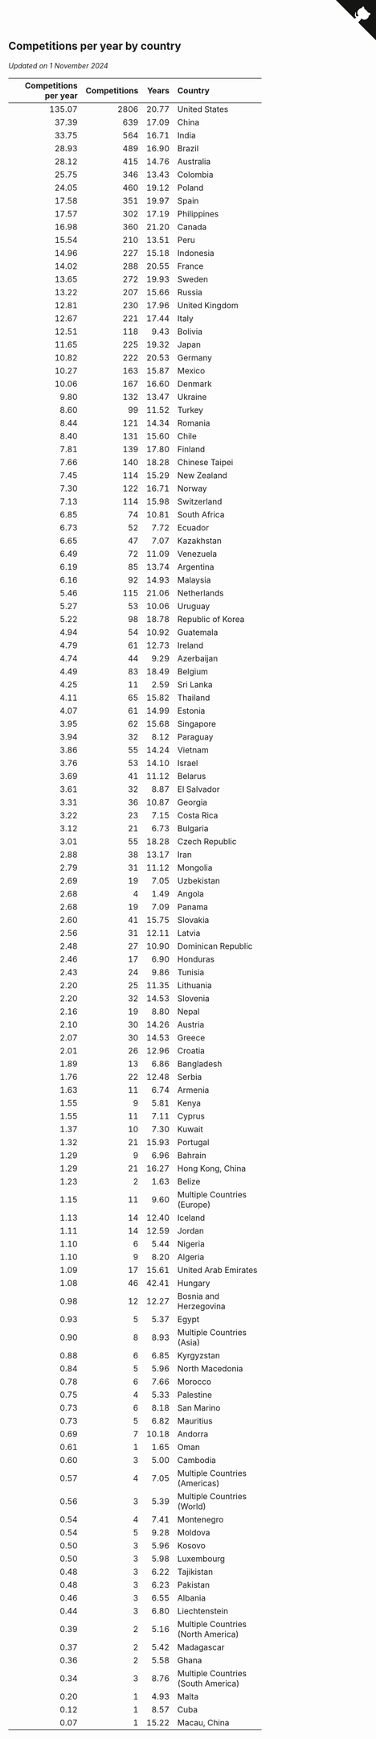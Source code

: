 ## Competitions per year by country

*Updated on  1 November 2024*

| Competitions per year | Competitions | Years | Country |
| ---: | ---: | ---: | :--- |
| 135.07 | 2806 | 20.77 | United States |
| 37.39 | 639 | 17.09 | China |
| 33.75 | 564 | 16.71 | India |
| 28.93 | 489 | 16.90 | Brazil |
| 28.12 | 415 | 14.76 | Australia |
| 25.75 | 346 | 13.43 | Colombia |
| 24.05 | 460 | 19.12 | Poland |
| 17.58 | 351 | 19.97 | Spain |
| 17.57 | 302 | 17.19 | Philippines |
| 16.98 | 360 | 21.20 | Canada |
| 15.54 | 210 | 13.51 | Peru |
| 14.96 | 227 | 15.18 | Indonesia |
| 14.02 | 288 | 20.55 | France |
| 13.65 | 272 | 19.93 | Sweden |
| 13.22 | 207 | 15.66 | Russia |
| 12.81 | 230 | 17.96 | United Kingdom |
| 12.67 | 221 | 17.44 | Italy |
| 12.51 | 118 | 9.43 | Bolivia |
| 11.65 | 225 | 19.32 | Japan |
| 10.82 | 222 | 20.53 | Germany |
| 10.27 | 163 | 15.87 | Mexico |
| 10.06 | 167 | 16.60 | Denmark |
| 9.80 | 132 | 13.47 | Ukraine |
| 8.60 | 99 | 11.52 | Turkey |
| 8.44 | 121 | 14.34 | Romania |
| 8.40 | 131 | 15.60 | Chile |
| 7.81 | 139 | 17.80 | Finland |
| 7.66 | 140 | 18.28 | Chinese Taipei |
| 7.45 | 114 | 15.29 | New Zealand |
| 7.30 | 122 | 16.71 | Norway |
| 7.13 | 114 | 15.98 | Switzerland |
| 6.85 | 74 | 10.81 | South Africa |
| 6.73 | 52 | 7.72 | Ecuador |
| 6.65 | 47 | 7.07 | Kazakhstan |
| 6.49 | 72 | 11.09 | Venezuela |
| 6.19 | 85 | 13.74 | Argentina |
| 6.16 | 92 | 14.93 | Malaysia |
| 5.46 | 115 | 21.06 | Netherlands |
| 5.27 | 53 | 10.06 | Uruguay |
| 5.22 | 98 | 18.78 | Republic of Korea |
| 4.94 | 54 | 10.92 | Guatemala |
| 4.79 | 61 | 12.73 | Ireland |
| 4.74 | 44 | 9.29 | Azerbaijan |
| 4.49 | 83 | 18.49 | Belgium |
| 4.25 | 11 | 2.59 | Sri Lanka |
| 4.11 | 65 | 15.82 | Thailand |
| 4.07 | 61 | 14.99 | Estonia |
| 3.95 | 62 | 15.68 | Singapore |
| 3.94 | 32 | 8.12 | Paraguay |
| 3.86 | 55 | 14.24 | Vietnam |
| 3.76 | 53 | 14.10 | Israel |
| 3.69 | 41 | 11.12 | Belarus |
| 3.61 | 32 | 8.87 | El Salvador |
| 3.31 | 36 | 10.87 | Georgia |
| 3.22 | 23 | 7.15 | Costa Rica |
| 3.12 | 21 | 6.73 | Bulgaria |
| 3.01 | 55 | 18.28 | Czech Republic |
| 2.88 | 38 | 13.17 | Iran |
| 2.79 | 31 | 11.12 | Mongolia |
| 2.69 | 19 | 7.05 | Uzbekistan |
| 2.68 | 4 | 1.49 | Angola |
| 2.68 | 19 | 7.09 | Panama |
| 2.60 | 41 | 15.75 | Slovakia |
| 2.56 | 31 | 12.11 | Latvia |
| 2.48 | 27 | 10.90 | Dominican Republic |
| 2.46 | 17 | 6.90 | Honduras |
| 2.43 | 24 | 9.86 | Tunisia |
| 2.20 | 25 | 11.35 | Lithuania |
| 2.20 | 32 | 14.53 | Slovenia |
| 2.16 | 19 | 8.80 | Nepal |
| 2.10 | 30 | 14.26 | Austria |
| 2.07 | 30 | 14.53 | Greece |
| 2.01 | 26 | 12.96 | Croatia |
| 1.89 | 13 | 6.86 | Bangladesh |
| 1.76 | 22 | 12.48 | Serbia |
| 1.63 | 11 | 6.74 | Armenia |
| 1.55 | 9 | 5.81 | Kenya |
| 1.55 | 11 | 7.11 | Cyprus |
| 1.37 | 10 | 7.30 | Kuwait |
| 1.32 | 21 | 15.93 | Portugal |
| 1.29 | 9 | 6.96 | Bahrain |
| 1.29 | 21 | 16.27 | Hong Kong, China |
| 1.23 | 2 | 1.63 | Belize |
| 1.15 | 11 | 9.60 | Multiple Countries (Europe) |
| 1.13 | 14 | 12.40 | Iceland |
| 1.11 | 14 | 12.59 | Jordan |
| 1.10 | 6 | 5.44 | Nigeria |
| 1.10 | 9 | 8.20 | Algeria |
| 1.09 | 17 | 15.61 | United Arab Emirates |
| 1.08 | 46 | 42.41 | Hungary |
| 0.98 | 12 | 12.27 | Bosnia and Herzegovina |
| 0.93 | 5 | 5.37 | Egypt |
| 0.90 | 8 | 8.93 | Multiple Countries (Asia) |
| 0.88 | 6 | 6.85 | Kyrgyzstan |
| 0.84 | 5 | 5.96 | North Macedonia |
| 0.78 | 6 | 7.66 | Morocco |
| 0.75 | 4 | 5.33 | Palestine |
| 0.73 | 6 | 8.18 | San Marino |
| 0.73 | 5 | 6.82 | Mauritius |
| 0.69 | 7 | 10.18 | Andorra |
| 0.61 | 1 | 1.65 | Oman |
| 0.60 | 3 | 5.00 | Cambodia |
| 0.57 | 4 | 7.05 | Multiple Countries (Americas) |
| 0.56 | 3 | 5.39 | Multiple Countries (World) |
| 0.54 | 4 | 7.41 | Montenegro |
| 0.54 | 5 | 9.28 | Moldova |
| 0.50 | 3 | 5.96 | Kosovo |
| 0.50 | 3 | 5.98 | Luxembourg |
| 0.48 | 3 | 6.22 | Tajikistan |
| 0.48 | 3 | 6.23 | Pakistan |
| 0.46 | 3 | 6.55 | Albania |
| 0.44 | 3 | 6.80 | Liechtenstein |
| 0.39 | 2 | 5.16 | Multiple Countries (North America) |
| 0.37 | 2 | 5.42 | Madagascar |
| 0.36 | 2 | 5.58 | Ghana |
| 0.34 | 3 | 8.76 | Multiple Countries (South America) |
| 0.20 | 1 | 4.93 | Malta |
| 0.12 | 1 | 8.57 | Cuba |
| 0.07 | 1 | 15.22 | Macau, China |


<a href="https://github.com/jonatanklosko/wca_statistics" class="github-corner" aria-label="View source on Github"><svg width="80" height="80" viewBox="0 0 250 250" style="fill:#151513; color:#fff; position: absolute; top: 0; border: 0; right: 0;" aria-hidden="true"><path d="M0,0 L115,115 L130,115 L142,142 L250,250 L250,0 Z"></path><path d="M128.3,109.0 C113.8,99.7 119.0,89.6 119.0,89.6 C122.0,82.7 120.5,78.6 120.5,78.6 C119.2,72.0 123.4,76.3 123.4,76.3 C127.3,80.9 125.5,87.3 125.5,87.3 C122.9,97.6 130.6,101.9 134.4,103.2" fill="currentColor" style="transform-origin: 130px 106px;" class="octo-arm"></path><path d="M115.0,115.0 C114.9,115.1 118.7,116.5 119.8,115.4 L133.7,101.6 C136.9,99.2 139.9,98.4 142.2,98.6 C133.8,88.0 127.5,74.4 143.8,58.0 C148.5,53.4 154.0,51.2 159.7,51.0 C160.3,49.4 163.2,43.6 171.4,40.1 C171.4,40.1 176.1,42.5 178.8,56.2 C183.1,58.6 187.2,61.8 190.9,65.4 C194.5,69.0 197.7,73.2 200.1,77.6 C213.8,80.2 216.3,84.9 216.3,84.9 C212.7,93.1 206.9,96.0 205.4,96.6 C205.1,102.4 203.0,107.8 198.3,112.5 C181.9,128.9 168.3,122.5 157.7,114.1 C157.9,116.9 156.7,120.9 152.7,124.9 L141.0,136.5 C139.8,137.7 141.6,141.9 141.8,141.8 Z" fill="currentColor" class="octo-body"></path></svg></a><style>.github-corner:hover .octo-arm{animation:octocat-wave 560ms ease-in-out}@keyframes octocat-wave{0%,100%{transform:rotate(0)}20%,60%{transform:rotate(-25deg)}40%,80%{transform:rotate(10deg)}}@media (max-width:500px){.github-corner:hover .octo-arm{animation:none}.github-corner .octo-arm{animation:octocat-wave 560ms ease-in-out}}</style>
